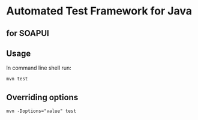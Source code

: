 # Automated Test Framework for Java
## for SOAPUI

## Usage

In command line shell run:

    mvn test

## Overriding options

    mvn -Doptions="value" test

